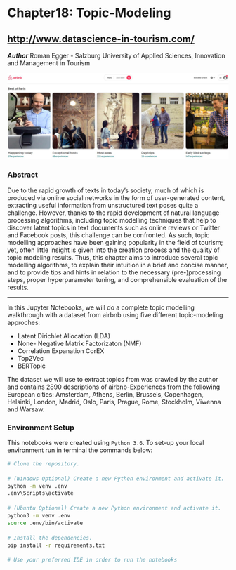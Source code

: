 # Chapter18: Topic-Modeling
## http://www.datascience-in-tourism.com/

***Author***
Roman Egger - Salzburg University of Applied Sciences, Innovation and Management in Tourism

![paris.jpg](https://github.com/DataScience-in-Tourism/Chapter-18-Topic-Modeling/blob/main/data/paris.jpg)

### Abstract

Due to the rapid growth of texts in today’s society, much of which is produced via online social networks in the form of user-generated content, extracting useful information from unstructured text poses quite a challenge. However, thanks to the rapid development of natural language processing algorithms, including topic modelling techniques that help to discover latent topics in text documents such as online reviews or Twitter and Facebook posts, this challenge can be confronted. As such, topic modelling approaches have been gaining popularity in the field of tourism; yet, often little insight is given into the creation process and the quality of topic modeling results. Thus, this chapter aims to introduce several topic modelling algorithms, to explain their intuition in a brief and concise manner, and to provide tips and hints in relation to the necessary (pre-)processing steps, proper hyperparameter tuning, and comprehensible evaluation of the results.

-----------------------

In this Jupyter Notebooks, we will do a complete topic modelling walkthrough with a dataset from airbnb using five different topic-modeling approches: 
* Latent Dirichlet Allocation (LDA)
* None- Negative Matrix Factorizaton (NMF) 
* Correlation Expanation CorEX
* Top2Vec
* BERTopic

The dataset we will use to extract topics from was crawled by the author and contains 2890 descriptions of airbnb-Experiences from the following European cities: Amsterdam, Athens, Berlin, Brussels, Copenhagen, Helsinki, London, Madrid, Oslo, Paris, Prague, Rome, Stockholm, Viwenna and Warsaw.

### Environment Setup

This notebooks were created using `Python 3.6`.  To set-up your local environment run in terminal the commands below:

```bash
# Clone the repository.

# (Windows Optional) Create a new Python environment and activate it.
python -m venv .env
.env\Scripts\activate

# (Ubuntu Optional) Create a new Python environment and activate it.
python3 -m venv .env
source .env/bin/activate

# Install the dependencies.
pip install -r requirements.txt

# Use your preferred IDE in order to run the notebooks
```
